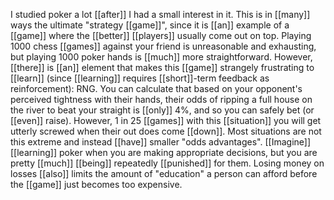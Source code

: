 I studied poker a lot [[after]] I had a small interest in it. This is in [[many]] ways the ultimate "strategy [[game]]", since it is [[an]] example of a [[game]] where the [[better]] [[players]] usually come out on top. Playing 1000 chess [[games]] against your friend is unreasonable and exhausting, but playing 1000 poker hands is [[much]] more straightforward. However, [[there]] is [[an]] element that makes this [[game]] strangely frustrating to [[learn]] (since [[learning]] requires [[short]]-term feedback as reinforcement): RNG. You can calculate that based on your opponent's perceived tightness with their hands, their odds of ripping a full house on the river to beat your straight is [[only]] 4%, and so you can safely bet (or [[even]] raise). However, 1 in 25 [[games]] with this [[situation]] you will get utterly screwed when their out does come [[down]]. Most situations are not this extreme and instead [[have]] smaller "odds advantages". [[Imagine]] [[learning]] poker when you are making appropriate decisions, but you are pretty [[much]] [[being]] repeatedly [[punished]] for them. Losing money on losses [[also]] limits the amount of "education" a person can afford before the [[game]] just becomes too expensive.
